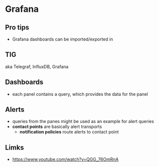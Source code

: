 # Grafana

## Pro tips
- Grafana dashboards can be imported/exported in 

## TIG
aka Telegraf, InfluxDB, Grafana

## Dashboards
- each panel contains a query, which provides the data for the panel

## Alerts
- queries from the panes might be used as an example for alert queries
- **contact points** are basically alert transports
  - **notification policies** route alerts to contact point

## Limks
- https://www.youtube.com/watch?v=QGG_76OmRnA

